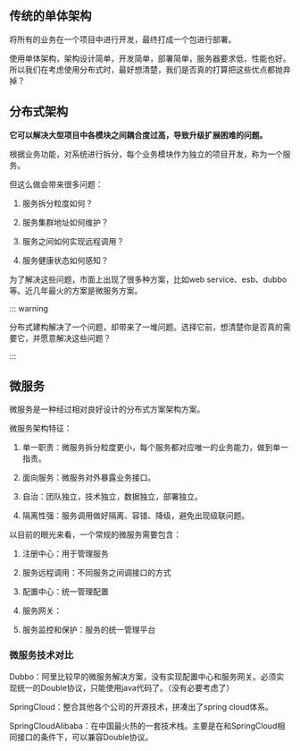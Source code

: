 ## 传统的单体架构

将所有的业务在一个项目中进行开发，最终打成一个包进行部署。

使用单体架构，架构设计简单，开发简单，部署简单，服务器要求低，性能也好。所以我们在考虑使用分布式时，最好想清楚，我们是否真的打算把这些优点都抛弃掉？

## 分布式架构

**它可以解决大型项目中各模块之间耦合度过高，导致升级扩展困难的问题。**

根据业务功能，对系统进行拆分，每个业务模块作为独立的项目开发，称为一个服务。

但这么做会带来很多问题：

1. 服务拆分粒度如何？

2. 服务集群地址如何维护？

3. 服务之间如何实现远程调用？

4. 服务健康状态如何感知？

为了解决这些问题，市面上出现了很多种方案，比如web service、esb、dubbo等。近几年最火的方案是微服务方案。

::: warning

分布式建构解决了一个问题，却带来了一堆问题。选择它前，想清楚你是否真的需要它，并愿意解决这些问题？

:::

## 微服务

微服务是一种经过相对良好设计的分布式方案架构方案。

微服务架构特征：

1. 单一职责：微服务拆分粒度更小，每个服务都对应唯一的业务能力，做到单一指责。

2. 面向服务：微服务对外暴露业务接口。

3. 自治：团队独立，技术独立，数据独立，部署独立。

4. 隔离性强：服务调用做好隔离、容错、降级，避免出现级联问题。

以目前的眼光来看，一个常规的微服务需要包含：

1. 注册中心：用于管理服务

2. 服务远程调用：不同服务之间调接口的方式

3. 配置中心：统一管理配置

4. 服务网关：

5. 服务监控和保护：服务的统一管理平台

### 微服务技术对比

Dubbo：阿里比较早的微服务解决方案，没有实现配置中心和服务网关。必须实现统一的Double协议，只能使用java代码了。（没有必要考虑了）

SpringCloud：整合其他各个公司的开源技术，拼凑出了spring cloud体系。

SpringCloudAlibaba：在中国最火热的一套技术栈。主要是在和SpringCloud相同接口的条件下，可以兼容Double协议。
